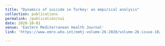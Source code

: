 ```yaml
---
title: "Dynamics of suicide in Turkey: an empirical analysis"
collection: publications
permalink: /publication/sui
date: 2020-10-01
venue: 'Eastern Mediterranean Health Journal'
link: 'https://www.emro.who.int/emhj-volume-26-2020/volume-26-issue-10/dynamics-of-suicide-in-turkey-an-empirical-analysis.html'

---
```

